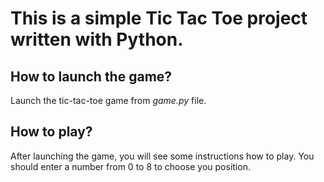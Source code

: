# This is a simple Tic Tac Toe project written with Python.

## How to launch the game?
Launch the tic-tac-toe game from _game.py_ file.

## How to play?
After launching the game, you will see some instructions how to play. You should enter a number from 0 to 8 to choose you position.